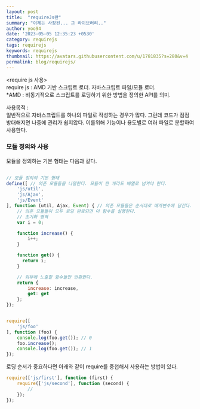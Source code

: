 ```yaml
---
layout: post
title:  "requireJs란"
summary: "이제는 사장된... 그 라이브러리.."
author: yoo94
date: '2023-05-05 12:35:23 +0530'
category: requirejs
tags: requirejs
keywords: requirejs
thumbnail: https://avatars.githubusercontent.com/u/1781835?s=280&v=4
permalink: blog/requirejs/
---
```

<require js 사용>  
require js : AMD 기반 스크립트 로더. 자바스크립트 파일/모듈 로더.  
*AMD : 비동기적으로 스크립트를 로딩하기 위한 방법을 정의한 API를 의미.

사용목적 :  
일반적으로 자바스크립트를 하나의 파일로 작성하는 경우가 많다. 그런데 코드가 점점 방대해지면 나중에 관리가 쉽지않다. 이를위해 기능이나 용도별로 여러 파일로 분할하여 사용한다.

### 모듈 정의와 사용

모듈을 정의하는 기본 형태는 다음과 같다.

```javascript
 
// 모듈 정의의 기본 형태
define([ // 의존 모듈들을 나열한다. 모듈이 한 개라도 배열로 넘겨야 한다.  
    'js/util',
    'js/Ajax',
    'js/Event'
], function (util, Ajax, Event) { // 의존 모듈들은 순서대로 매개변수에 담긴다.
    // 의존 모듈들이 모두 로딩 완료되면 이 함수를 실행한다.
    // 초기화 영역
    var i = 0;

    function increase() {
        i++;
    }

    function get() {
      return i;
    }

    // 외부에 노출할 함수들만 반환한다.
    return {
        increase: increase,
        get: get
    };
});


require([  
    'js/foo'
], function (foo) {
    console.log(foo.get()); // 0
    foo.increase();
    console.log(foo.get()); // 1
});
```
로딩 순서가 중요하다면 아래와 같이 require를 중첩해서 사용하는 방법이 있다.

```javascript
require(['js/first'], function (first) {  
    require(['js/second'], function (second) {
        //
    });    
});
```
